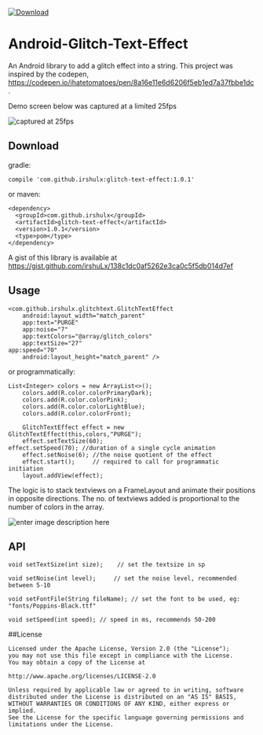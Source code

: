 [ ![Download](https://api.bintray.com/packages/irshu/maven/glitch-text-effect/images/download.svg) ](https://bintray.com/irshu/maven/glitch-text-effect/_latestVersion)

# Android-Glitch-Text-Effect

An Android library to add a glitch effect into a string. This project was inspired by the codepen, https://codepen.io/ihatetomatoes/pen/8a16e11e6d6206f5eb1ed7a37fbbe1dc.

Demo screen below was captured at a limited 25fps 

![captured at 25fps](https://github.com/irshuLx/Android-Glitch-Text-Effect/raw/master/screens/ezgif-3.gif)


Download
------------
gradle:

    compile 'com.github.irshulx:glitch-text-effect:1.0.1'

or maven:

    <dependency>
      <groupId>com.github.irshulx</groupId>
      <artifactId>glitch-text-effect</artifactId>
      <version>1.0.1</version>
      <type>pom</type>
    </dependency>


A gist of this library is available at https://gist.github.com/irshuLx/138c1dc0af5262e3ca0c5f5db014d7ef

Usage
--------------

    <com.github.irshulx.glitchtext.GlitchTextEffect
        android:layout_width="match_parent"
        app:text="PURGE"
        app:noise="7"
        app:textColors="@array/glitch_colors"
        app:textSize="27"
	app:speed="70"
        android:layout_height="match_parent" />

	        

or programmatically:
				
	List<Integer> colors = new ArrayList<>();
        colors.add(R.color.colorPrimaryDark);
        colors.add(R.color.colorPink);
        colors.add(R.color.colorLightBlue);
        colors.add(R.color.colorFront);
        
        GlitchTextEffect effect = new GlitchTextEffect(this,colors,"PURGE");
        effect.setTextSize(60);
	effect.setSpeed(70); //duration of a single cycle animation
        effect.setNoise(6); //the noise quotient of the effect
        effect.start();     // required to call for programmatic initiation
        layout.addView(effect);

The logic is to stack textviews on a FrameLayout and animate their positions in opposite directions. The no. of textviews added is proportional to the number of colors in the array.

![enter image description here](https://raw.githubusercontent.com/irshuLx/Android-Glitch-Text-Effect/master/screens/img_css-glitch-effect-animation.png)

API
--------------

    void setTextSize(int size);    // set the textsize in sp
    
    void setNoise(int level);     // set the noise level, recommended between 5-10
    
    void setFontFile(String fileName); // set the font to be used, eg: "fonts/Poppins-Black.ttf"
    
    void setSpeed(int speed); // speed in ms, recommends 50-200


##License

    
    Licensed under the Apache License, Version 2.0 (the "License");
    you may not use this file except in compliance with the License.
    You may obtain a copy of the License at
    
    http://www.apache.org/licenses/LICENSE-2.0
    
    Unless required by applicable law or agreed to in writing, software
    distributed under the License is distributed on an "AS IS" BASIS,
    WITHOUT WARRANTIES OR CONDITIONS OF ANY KIND, either express or implied.
    See the License for the specific language governing permissions and
    limitations under the License.
